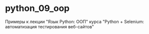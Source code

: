# python_09_oop
Примеры к лекции "Язык Python: ООП" курса "Python + Selenium: автоматизация тестирования веб-сайтов"
